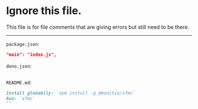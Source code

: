# Ignore this file.
This file is for file comments that are giving errors but still need to be there.

---

`package.json`:
```json
"main": "index.js",
```

`deno.json`:
```json

```

`README.md`:
```md
Install globablly: `npm install -g @monitio/xfmc`
Run: `xfmc`
``
